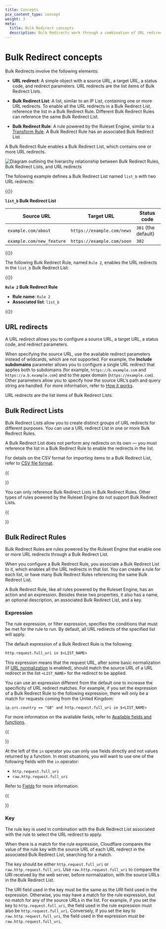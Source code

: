 ```yaml
---
title: Concepts
pcx_content_type: concept
weight: 3
meta:
  title: Bulk Redirect concepts
  description: Bulk Redirects work through a combination of URL redirects, a Bulk Redirect list, and a Bulk Redirect rule.
---
```


# Bulk Redirect concepts

Bulk Redirects involve the following elements:

- **URL redirect**: A simple object with a source URL, a target URL, a status code, and redirect parameters. URL redirects are the list items of Bulk Redirect Lists.

- **Bulk Redirect List**: A list, similar to an IP List, containing one or more URL redirects. To enable all the URL redirects in a Bulk Redirect List, reference the list in a Bulk Redirect Rule. Different Bulk Redirect Rules can reference the same Bulk Redirect List.

- **Bulk Redirect Rule**: A rule powered by the Ruleset Engine, similar to a [Transform Rule](/rules/transform/). A Bulk Redirect Rule has an associated Bulk Redirect List.

A Bulk Redirect Rule enables a Bulk Redirect List, which contains one or more URL redirects.

![Diagram outlining the hierarchy relationship between Bulk Redirect Rules, Bulk Redirect Lists, and URL redirects](/rules/static/bulk-redirects/concepts-diagram.png)

The following example defines a Bulk Redirect List named `list_b` with two URL redirects:

{{<example>}}

**`list_b` Bulk Redirect List**

| Source URL                | Target URL                 | Status code         |
| ------------------------- | -------------------------- | ------------------- |
| `example.com/about`       | `https://example.com/news` | `301` (the default) |
| `example.com/new_feature` | `https://example.com/soon` | `302`               |

{{</example>}}

The following Bulk Redirect Rule, named `Rule 2`, enables the URL redirects in the `list_b` Bulk Redirect List:

{{<example>}}

**`Rule 2` Bulk Redirect Rule**

- **Rule name**: `Rule 2`
- **Associated list**: `list_b`

{{</example>}}

## URL redirects

A URL redirect allows you to configure a source URL, a target URL, a status code, and redirect parameters.

When specifying the source URL, use the available redirect parameters instead of wildcards, which are not supported. For example, the **Include subdomains** parameter allows you to configure a single URL redirect that applies both to subdomains (for example, `https://b.example.com` and `https://a.b.example.com`) and to the apex domain (`https://example.com`). Other parameters allow you to specify how the source URL’s path and query string are handled. For more information, refer to [How it works](/rules/url-forwarding/bulk-redirects/how-it-works/).

URL redirects are the list items of Bulk Redirect Lists.

## Bulk Redirect Lists

Bulk Redirect Lists allow you to create distinct groups of URL redirects for different purposes. You can use a URL redirect List in one or more Bulk Redirect Rules.

A Bulk Redirect List does not perform any redirects on its own — you must reference the list in a Bulk Redirect Rule to enable the redirects in the list.

For details on the CSV format for importing items to a Bulk Redirect List, refer to [CSV file format](/rules/url-forwarding/bulk-redirects/reference/csv-file-format/).

{{<Aside type="note">}}

You can only reference Bulk Redirect Lists in Bulk Redirect Rules. Other types of rules powered by the Ruleset Engine do not support Bulk Redirect Lists.

{{</Aside>}}

## Bulk Redirect Rules

Bulk Redirect Rules are rules powered by the Ruleset Engine that enable one or more URL redirects through a Bulk Redirect List.

When you configure a Bulk Redirect Rule, you associate a Bulk Redirect List to it, which enables all the URL redirects in that list. You can create a rule for each list, or have many Bulk Redirect Rules referencing the same Bulk Redirect List.

A Bulk Redirect Rule, like all rules powered by the Ruleset Engine, has an action and an expression. Besides these two properties, it also has a name, an optional description, an associated Bulk Redirect List, and a key.

### Expression

The rule expression, or filter expression, specifies the conditions that must be met for the rule to run. By default, all URL redirects of the specified list will apply.

The default expression of a Bulk Redirect Rule is the following:

```txt
http.request.full_uri in $<LIST_NAME>
```

This expression means that the request URL, after some basic normalization (if [URL normalization](/rules/normalization/) is enabled), should match the source URL of a URL redirect in the list `<LIST_NAME>` for the redirect to be applied.

You can use an expression different from the default one to increase the specificity of URL redirect matches. For example, if you set the expression of a Bulk Redirect Rule to the following expression, there will only be a match for requests coming from the United Kingdom:

```txt
ip.src.country == "GB" and http.request.full_uri in $<LIST_NAME>
```

For more information on the available fields, refer to [Available fields and functions](/rules/url-forwarding/bulk-redirects/reference/fields-functions/).

{{<Aside type="note" header="Note">}}

At the left of the `in` operator you can only use fields directly and not values returned by a function. In most situations, you will want to use one of the following fields with the `in` operator:

- `http.request.full_uri`
- `raw.http.request.full_uri`

Refer to [Fields](/ruleset-engine/rules-language/fields/) for more information.

{{</Aside>}}

### Key

The rule key is used in combination with the Bulk Redirect List associated with the rule to select the URL redirect to apply.

When there is a match for the rule expression, Cloudflare compares the value of the rule key with the source URL of each URL redirect in the associated Bulk Redirect List, searching for a match.

The key should be either `http.request.full_uri` or `raw.http.request.full_uri`. Use `raw.http.request.full_uri` to compare the URI received by the web server, before normalization, with the source URLs in the Bulk Redirect List.

The URI field used in the key must be the same as the URI field used in the expression. Otherwise, you may have a match for the rule expression, but no match for any of the source URLs in the list. For example, if you set the key to `http.request.full_uri`, the field used in the rule expression must also be `http.request.full_uri`. Conversely, if you set the key to `raw.http.request.full_uri`, the field used in the expression must be `raw.http.request.full_uri`.
